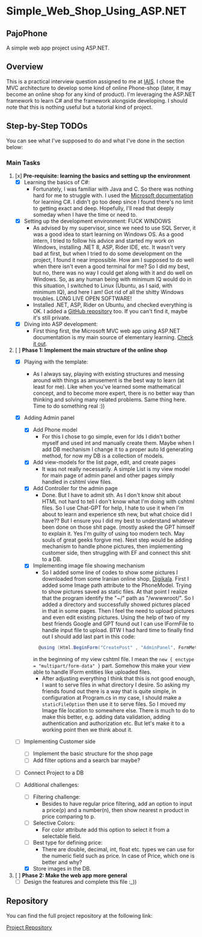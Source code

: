 # Simple_Web_Shop_Using_ASP.NET

## PajoPhone
A simple web app project using ASP.NET.

## Overview
This is a practical interview question assigned to me at [IAIS](https://iais.ir/). I chose the MVC architecture to develop some kind of online Phone-shop (later, it may become an online shop for any kind of product). I'm leveraging the ASP.NET framework to learn C# and the framework alongside developing. I should note that this is nothing useful but a tutorial kind of project.

## Step-by-Step TODOs
You can see what I've supposed to do and what I've done in the section below:

### Main Tasks

1. [x] **Pre-requisite: learning the basics and setting up the environment**
    - [x] Learning the basics of C#:
        - Fortunately, I was familiar with Java and C. So there was nothing hard for me to struggle with. I used the [Microsoft documentation](https://learn.microsoft.com/en-us/dotnet/csharp/tour-of-csharp/) for learning C#. I didn't go too deep since I found there's no limit to getting exact and deep. Hopefully, I'll read that deeply someday when I have the time or need to.
    - [x] Setting up the development environment: FUCK WINDOWS
        - As advised by my supervisor, since we need to use SQL Server, it was a good idea to start learning on Windows OS. As a good intern, I tried to follow his advice and started my work on Windows, installing .NET 8, ASP, Rider IDE, etc. It wasn't very bad at first, but when I tried to do some development on the project, I found it near impossible. How am I supposed to do well when there isn't even a good terminal for me? So I did my best, but no, there was no way I could get along with it and do well on Windows. So, as any human being with minimum IQ would do in this situation, I switched to Linux (Ubuntu, as I said, with minimum IQ), and here I am! Got rid of all the shitty Windows troubles. LONG LIVE OPEN SOFTWARE!
        - Installed .NET, ASP, Rider on Ubuntu, and checked everything is OK. I added a [GitHub repository](https://github.com/saamTheSoldier/Simple_Web_Shop_Using_ASP.NET) too. If you can't find it, maybe it's still private.
    - [x] Diving into ASP development:
        - First thing first, the Microsoft MVC web app using ASP.NET documentation is my main source of elementary learning. [Check it out](https://learn.microsoft.com/en-us/aspnet/core/tutorials/first-mvc-app/start-mvc?view=aspnetcore-8.0&tabs=visual-studio).

2. [ ] **Phase 1: Implement the main structure of the online shop**
    - [x] Playing with the template:
        - As I always say, playing with existing structures and messing around with things as amusement is the best way to learn (at least for me). Like when you've learned some mathematical concept, and to become more expert, there is no better way than thinking and solving many related problems. Same thing here. Time to do something real :))
    - [x] Adding Admin panel
        - [x] Add Phone model
          - For this I chose to go simple, even for Ids I didn't bother myself and used 
          int and manually create them. Maybe when I add DB mechanism I change it to a 
          proper auto Id generating method, for now my DB is a collection of models.
        - [x] Add view-models for the list page, edit, and create pages
          - It was not really necessarily. A simple List is my view model for main page of
          admin panel and other pages simply handled in cshtml view files.
        - [x] Add Controller for the admin page
          - Done. But I have to admit sth. As I don't know shit about HTML not hard to tell
          I don't know what I'm doing with cshtml files. So I use Chat-GPT for help, I hate to
          use it when I'm about to learn and experience sth new, but what choice did I have??
          But I ensure you I did my best to understand whatever been done on those shit page.
            (mostly asked the GPT himself to explain it. Yes I'm guilty of using too modern tech.
          May souls of great geeks forgive me). Next step would be adding mechanism to handle phone 
          pictures, then implementing customer side, then struggling with EF and connect this
          shit to a DB.
        - [x] Implementing image file showing mechanism
          - So I added some line of codes to show some pictures I downloaded from some Iranian
          online shop, [Digikala](https://www.digikala.com/). First I added some Image path attribute
          to the PhoneModel. Trying to show pictures saved as static files. At that point I realize that
          the program identify the "~/" path as "/wwwwroot/". So I added a directory and successfully showed
          pictures placed in that in some pages. Then I feel the need to upload pictures and even edit existing
          pictures. Using the help of two of my best friends Google and GPT found out I can use IFormFile to handle
          input file to upload. BTW I had hard time to finally find out I should add last part in this code:
          ```csharp
            @using (Html.BeginForm("CreatePost" , "AdminPanel", FormMethod.Post, new { enctype = "multipart/form-data" }))
          ```
          in the beginning of my view cshtml file. I mean the ```new { enctype = "multipart/form-data" }``` part. Somehow this
          make your view able to handle IForm entities like uploaded files.
          - After adjusting everything I think that this is not good enough, I want to serve files in 
          what directory I desire. So asking my friends found out there is a way that is quite simple,
          in configuration at Program.cs in my case, I should make a `staticFileOption` then use it to serve
          files. So I moved my Image file location to somewhere else. There is much to do to make this
          better, e.g. adding data validation, adding authentication and authorization etc. But let's make
          it to a working point then we think about it.
    - [ ] Implementing Customer side
        - [ ] Implement the basic structure for the shop page
        - [ ] Add filter options and a search bar maybe?
    - [ ] Connect Project to a DB

    - [ ] Additional challenges:
      - [ ] Filtering challenge:
        - Besides to have regular price filtering, add an option to input a price(p) and a number(n), then show
        nearest n product in price comparing to p.
      - [ ] Selective Colors:
        - For color attribute add this option to select it from a selectable field.
      - [ ] Best type for defining price:
        - There are double, decimal, int, float etc. types we can use for the numeric field such as price.
        In case of Price, which one is better and why?
      - [x] Store images in the DB.

3. [ ] **Phase 2: Make the web app more general**
    - [ ] Design the features and complete this file :_))

## Repository
You can find the full project repository at the following link:

[Project Repository](https://github.com/saamTheSoldier/Simple_Web_Shop_Using_ASP.NET)

